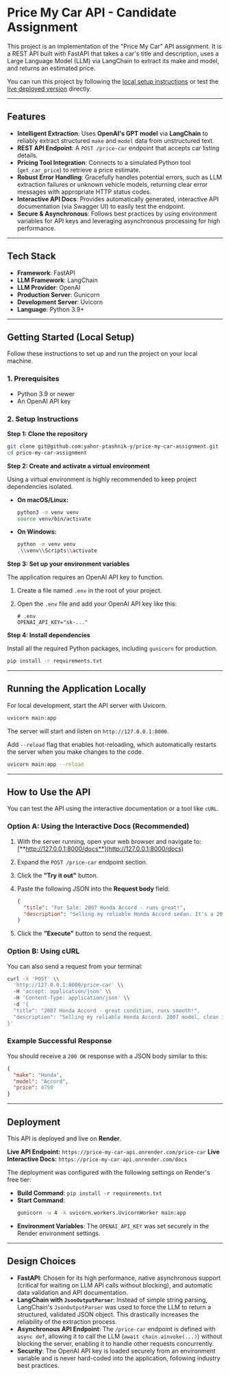 # Price My Car API - Candidate Assignment

This project is an implementation of the "Price My Car" API assignment. It is a REST API built with FastAPI that takes a car's title and description, uses a Large Language Model (LLM) via LangChain to extract its make and model, and returns an estimated price.

You can run this project by following the [local setup instructions](#getting-started-local-setup) or test the [live deployed version](#deployment) directly.

---

## Features

-   **Intelligent Extraction**: Uses **OpenAI's GPT model** via **LangChain** to reliably extract structured `make` and `model` data from unstructured text.
-   **REST API Endpoint**: A `POST /price-car` endpoint that accepts car listing details.
-   **Pricing Tool Integration**: Connects to a simulated Python tool (`get_car_price`) to retrieve a price estimate.
-   **Robust Error Handling**: Gracefully handles potential errors, such as LLM extraction failures or unknown vehicle models, returning clear error messages with appropriate HTTP status codes.
-   **Interactive API Docs**: Provides automatically generated, interactive API documentation (via Swagger UI) to easily test the endpoint.
-   **Secure & Asynchronous**: Follows best practices by using environment variables for API keys and leveraging asynchronous processing for high performance.

---

## Tech Stack

-   **Framework**: FastAPI
-   **LLM Framework**: LangChain
-   **LLM Provider**: OpenAI
-   **Production Server**: Gunicorn
-   **Development Server**: Uvicorn
-   **Language**: Python 3.9+

---

## Getting Started (Local Setup)

Follow these instructions to set up and run the project on your local machine.

### 1. Prerequisites

-   Python 3.9 or newer
-   An OpenAI API key

### 2. Setup Instructions

**Step 1: Clone the repository**

```sh
git clone git@github.com:yahor-ptashnik-y/price-my-car-assignment.git
cd price-my-car-assignment
```

**Step 2: Create and activate a virtual environment**

Using a virtual environment is highly recommended to keep project dependencies isolated.

-   **On macOS/Linux:**
    ```sh
    python3 -m venv venv
    source venv/bin/activate
    ```
-   **On Windows:**
    ```sh
    python -m venv venv
    .\\venv\\Scripts\\activate
    ```

**Step 3: Set up your environment variables**

The application requires an OpenAI API key to function.

1.  Create a file named `.env` in the root of your project.
2.  Open the `.env` file and add your OpenAI API key like this:

    ```
    # .env
    OPENAI_API_KEY="sk-..."
    ```

**Step 4: Install dependencies**

Install all the required Python packages, including `gunicorn` for production.

```sh
pip install -r requirements.txt
```

---

## Running the Application Locally

For local development, start the API server with Uvicorn.

```sh
uvicorn main:app
```

The server will start and listen on `http://127.0.0.1:8000`.

Add `--reload` flag that enables hot-reloading, which automatically restarts the server when you make changes to the code.

```sh
uvicorn main:app --reload
```

---

## How to Use the API

You can test the API using the interactive documentation or a tool like `cURL`.

### Option A: Using the Interactive Docs (Recommended)

1.  With the server running, open your web browser and navigate to:
    [**http://127.0.0.1:8000/docs**](http://127.0.0.1:8000/docs)

2.  Expand the `POST /price-car` endpoint section.

3.  Click the **"Try it out"** button.

4.  Paste the following JSON into the **Request body** field:
    ```json
    {
      "title": "For Sale: 2007 Honda Accord - runs great!",
      "description": "Selling my reliable Honda Accord sedan. It's a 2007 model with a clean interior, working AC, and 120k miles. No accidents."
    }
    ```

5.  Click the **"Execute"** button to send the request.

### Option B: Using cURL

You can also send a request from your terminal:

```sh
curl -X 'POST' \\
  'http://127.0.0.1:8000/price-car' \\
  -H 'accept: application/json' \\
  -H 'Content-Type: application/json' \\
  -d '{
  "title": "2007 Honda Accord - great condition, runs smooth!",
  "description": "Selling my reliable Honda Accord. 2007 model, clean interior, AC works, 120k miles. No accidents."
}'
```

### Example Successful Response

You should receive a `200 OK` response with a JSON body similar to this:

```json
{
  "make": "Honda",
  "model": "Accord",
  "price": 4750
}
```
---

## Deployment

This API is deployed and live on **Render**.

**Live API Endpoint:** `https://price-my-car-api.onrender.com/price-car`
**Live Interactive Docs:** `https://price-my-car-api.onrender.com/docs`

The deployment was configured with the following settings on Render's free tier:

-   **Build Command**: `pip install -r requirements.txt`
-   **Start Command**:
    ```sh
    gunicorn -w 4 -k uvicorn.workers.UvicornWorker main:app
    ```
-   **Environment Variables**: The `OPENAI_API_KEY` was set securely in the Render environment settings.

---

## Design Choices

-   **FastAPI**: Chosen for its high performance, native asynchronous support (critical for waiting on LLM API calls without blocking), and automatic data validation and API documentation.
-   **LangChain with `JsonOutputParser`**: Instead of simple string parsing, LangChain's `JsonOutputParser` was used to force the LLM to return a structured, validated JSON object. This drastically increases the reliability of the extraction process.
-   **Asynchronous API Endpoint**: The `/price-car` endpoint is defined with `async def`, allowing it to call the LLM (`await chain.ainvoke(...)`) without blocking the server, enabling it to handle other requests concurrently.
-   **Security**: The OpenAI API key is loaded securely from an environment variable and is never hard-coded into the application, following industry best practices.
